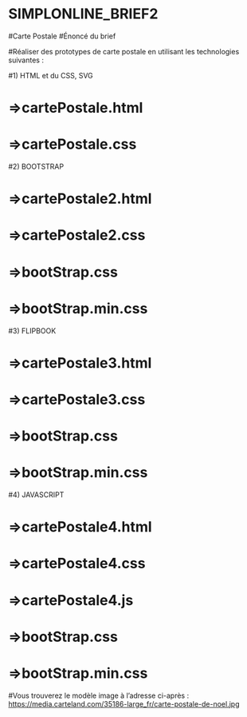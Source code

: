 # SIMPLONLINE_BRIEF2
#Carte Postale
#Énoncé du brief

 #Réaliser des prototypes de carte postale en utilisant  les technologies suivantes :

#1) HTML et du CSS, SVG
# =>cartePostale.html   
# =>cartePostale.css
 
#2) BOOTSTRAP
# =>cartePostale2.html
# =>cartePostale2.css
# =>bootStrap.css
# =>bootStrap.min.css

#3) FLIPBOOK
# =>cartePostale3.html
# =>cartePostale3.css
# =>bootStrap.css
# =>bootStrap.min.css

#4) JAVASCRIPT
# =>cartePostale4.html
# =>cartePostale4.css
# =>cartePostale4.js
# =>bootStrap.css
# =>bootStrap.min.css


#Vous trouverez le modèle image à l’adresse ci-après : https://media.carteland.com/35186-large_fr/carte-postale-de-noel.jpg 
